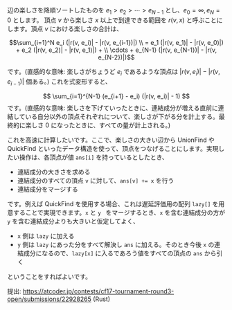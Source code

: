 辺の楽しさを降順ソートしたものを $e_1 > e_2 > \cdots > e_{N-1}$ とし、$e_0 = \infty, e_N = 0$ とします。
頂点 $v$ から楽しさ $x$ 以上で到達できる範囲を $r(v, x)$ と呼ぶことにします。頂点 $v$ における楽しさの合計は、

$$\sum_{i=1}^N e_i (|r(v, e_i)| - |r(v, e_{i-1})|) \\
= e_1 (|r(v, e_1)| - |r(v, e_0)|) + e_2 (|r(v, e_2)| - |r(v, e_1)|) + \\
\cdots +  e_{N-1} (|r(v, e_{N-1})| - |r(v, e_{N-2})|)$$

です。(直感的な意味: 楽しさがちょうど $e_i$ であるような頂点は $|r(v, e_i)| - |r(v, e_{i-1})|$ 個ある。) これを式変形すると、

$$ \sum_{i=1}^{N-1} (e_{i+1} - e_i) (|r(v, e_i)| - 1) $$
です。(直感的な意味: 楽しさを下げていったときに、連結成分が増える直前に連結している自分以外の頂点それぞれについて、楽しさが下がる分を計上する。最終的に楽しさ 0 になったときに、すべての量が計上される。)

これを高速に計算したいです。ここで、楽しさの大きい辺から UnionFind や QuickFind といったデータ構造を使って、頂点をつなげることにします。実現したい操作は、各頂点が値 `ans[i]` を持っているとしたとき、

- 連結成分の大きさを求める
- 連結成分のすべての頂点 `v` に対して、`ans[v] += x` を行う
- 連結成分をマージする

です。例えば QuickFind を使用する場合、これは遅延評価用の配列 `lazy[]` を用意することで実現できます。`x` と `y ` をマージするとき、`x` を含む連結成分の方が `y` を含む連結成分よりも大きいと仮定してよく、

- `x` 側は `lazy` に加える
- `y` 側は `lazy` にあった分をすべて解決し `ans` に加える。そのとき今後 `x` の連結成分になるので、`lazy[x]` に入るであろう値をすべての頂点の `ans` から引く

ということをすればよいです。

提出: https://atcoder.jp/contests/cf17-tournament-round3-open/submissions/22928265 (Rust)
